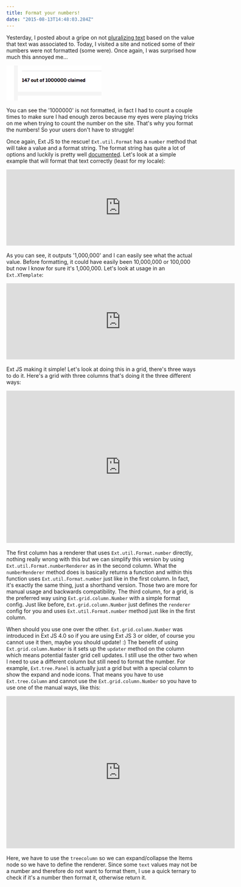 ```yaml
---
title: Format your numbers!
date: "2015-08-13T14:48:03.284Z"
---
```


Yesterday, I posted about a gripe on not [pluralizing text](https://sencha.guru/2015/08/12/pluralize-text/) based on the value that text was associated to. Today, I visited a site and noticed some of their numbers were not formatted (some were). Once again, I was surprised how much this annoyed me...

![bad number formatting](./bad-number-formatting_zqjzot.png)

You can see the '1000000' is not formatted, in fact I had to count a couple times to make sure I had enough zeros because my eyes were playing tricks on me when trying to count the number on the site. That's why you format the numbers! So your users don't have to struggle!

Once again, Ext JS to the rescue! `Ext.util.Format` has a `number` method that will take a value and a format string. The format string has quite a lot of options and luckily is pretty well [documented](https://docs.sencha.com/extjs/6.0/6.0.0-classic/#!/api/Ext.util.Format-method-number). Let's look at a simple example that will format that text correctly (least for my locale):

<iframe src="https://fiddle.sencha.com/fiddle/s3q?height=200" style="height:200px;width:600px;border:0;"></iframe>

As you can see, it outputs '1,000,000' and I can easily see what the actual value. Before formatting, it could have easily been 10,000,000 or 100,000 but now I know for sure it's 1,000,000. Let's look at usage in an `Ext.XTemplate`:

<iframe src="https://fiddle.sencha.com/fiddle/s3q?height=200" style="height:200px;width:600px;border:0;"></iframe>

Ext JS making it simple! Let's look at doing this in a grid, there's three ways to do it. Here's a grid with three columns that's doing it the three different ways:

<iframe src="https://fiddle.sencha.com/fiddle/s3s?height=400" style="height:400px;width:600px;border:0;"></iframe>

The first column has a renderer that uses `Ext.util.Format.number` directly, nothing really wrong with this but we can simplify this version by using `Ext.util.Format.numberRenderer` as in the second column. What the `numberRenderer` method does is basically returns a function and within this function uses `Ext.util.Format.number` just like in the first column. In fact, it's exactly the same thing, just a shorthand version. Those two are more for manual usage and backwards compatibility. The third column, for a grid, is the preferred way using `Ext.grid.column.Number` with a simple format config. Just like before, `Ext.grid.column.Number` just defines the `renderer` config for you and uses `Ext.util.Format.number` method just like in the first column.

When should you use one over the other. `Ext.grid.column.Number` was introduced in Ext JS 4.0 so if you are using Ext JS 3 or older, of course you cannot use it then, maybe you should update! :) The benefit of using `Ext.grid.column.Number` is it sets up the `updater` method on the column which means potential faster grid cell updates. I still use the other two when I need to use a different column but still need to format the number. For example, `Ext.tree.Panel` is actually just a grid but with a special column to show the expand and node icons. That means you have to use `Ext.tree.Column` and cannot use the `Ext.grid.column.Number` so you have to use one of the manual ways, like this:

<iframe src="https://fiddle.sencha.com/fiddle/s3u?height=400" style="height:400px;width:600px;border:0;"></iframe>

Here, we have to use the `treecolumn` so we can expand/collapse the Items node so we have to define the renderer. Since some `text` values may not be a number and therefore do not want to format them, I use a quick ternary to check if it's a number then format it, otherwise return it.
